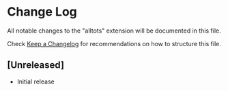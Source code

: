 # Change Log

All notable changes to the "alltots" extension will be documented in this file.

Check [Keep a Changelog](http://keepachangelog.com/) for recommendations on how to structure this file.

## [Unreleased]

- Initial release